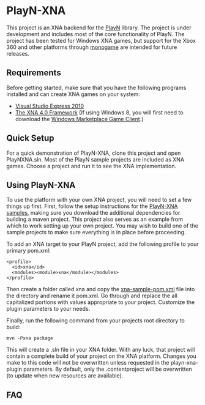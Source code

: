 PlayN-XNA
=========

This project is an XNA backend for the [PlayN](https://github.com/threerings/playn) library. The project is under development and includes most of the core functionality of PlayN. The project has been tested for Windows XNA games, but support for the Xbox 360 and other platforms through [monogame](http://www.monogame.net/) are intended for future releases.

Requirements
------------
Before getting started, make sure that you have the following programs installed and can create XNA games on your system:
* [Visual Studio Express 2010](http://www.visualstudio.com/en-us/downloads#d-2010-express)
* [The XNA 4.0 Framework](http://www.microsoft.com/en-us/download/details.aspx?id=23714) (If using Windows 8, you will first need to download the [Windows Marketplace Game Client](http://www.xbox.com/en-US/LIVE/PC/DownloadClient).)

Quick Setup
-----------

For a quick demonstration of PlayN-XNA, clone this project and open PlayNXNA.sln. Most of the PlayN sample projects are included as XNA games. Choose a project and run it to see the XNA implementation.

Using PlayN-XNA
---------------

To use the platform with your own XNA project, you will need to set a few things up first. First, follow the setup instructions for the [PlayN-XNA samples](https://github.com/thomaswp/playn-xna-samples#setup), making sure you download the additional dependencies for building a maven project. This project also serves as an example from which to work setting up your own project. You may wish to build one of the sample projects to make sure everything is in place before proceeding.

To add an XNA target to your PlayN project, add the following profile to your primary pom.xml:

    <profile>
      <id>xna</id>
      <modules><module>xna</module></modules>
    </profile>
    
Then create a folder called xna and copy the [xna-sample-pom.xml](/xna-sample-pom.xml) file into the directory and rename it pom.xml. Go through and replace the all capitalized portions with values appropriate to your project. Customize the plugin parameters to your needs.

Finally, run the following command from your projects root directory to build:

    mvn -Pxna package
    
This will create a .sln file in your XNA folder. With any luck, that project will contain a complete build of your project on the XNA platform. Changes you make to this code will not be overwritten unless requested in the playn-xna-plugin parameters. By default, only the .contentproject will be overwritten (to update when new resources are available).


FAQ
---
